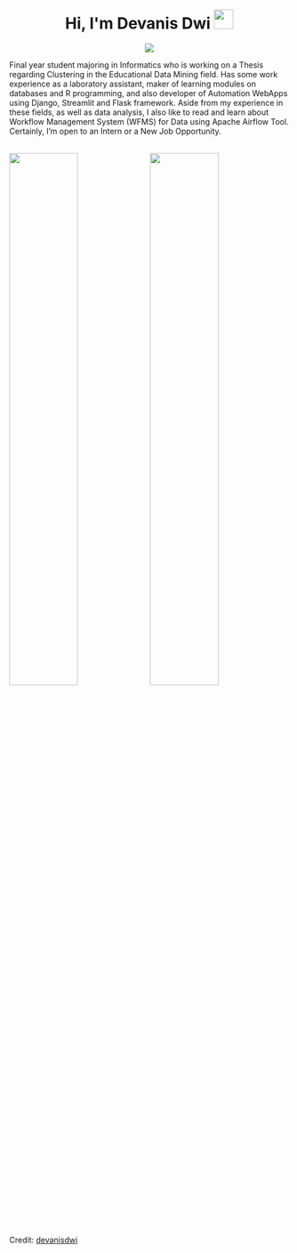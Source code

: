 <h1 align="center">Hi, I'm Devanis Dwi <img src="https://media.giphy.com/media/hvRJCLFzcasrR4ia7z/giphy.gif" width="35"></h1>
<p align="center">
  <a href="https://github.com/DenverCoder1/readme-typing-svg"><img src="https://readme-typing-svg.herokuapp.com?lines=Data+Enthusiast;Data+Analyst;Python+Developer;Business+Intelligence;Data+Engineer&center=true&width=500&height=50"></a>
</p>
Final year student majoring in Informatics who is working on a Thesis regarding Clustering in the Educational Data Mining field. Has some work experience as a laboratory assistant, maker of learning modules on databases and R programming, and also developer of Automation WebApps using Django, Streamlit and Flask framework. Aside from my experience in these fields, as well as data analysis, I also like to read and learn about Workflow Management System (WFMS) for Data using Apache Airflow Tool. Certainly, I’m open to an Intern or a New Job Opportunity.

<br>
<br>
<p align="left">
  <img width="49.5%" src="https://github-readme-stats.vercel.app/api?username=devanisdwi&show_icons=true&theme=gruvbox&hide_border=true" />
    <img width="49.5%" src="https://github-readme-streak-stats.herokuapp.com/?user=devanisdwi&theme=gruvbox&hide_border=true" />
</p>

Credit: [devanisdwi](https://www.linkedin.com/in/devanis-dwi-sutrisno/)
